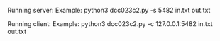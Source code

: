 Running server:
    Example: python3 dcc023c2.py -s 5482 in.txt out.txt

Running client:
    Example: python3 dcc023c2.py -c 127.0.0.1:5482 in.txt out.txt    
